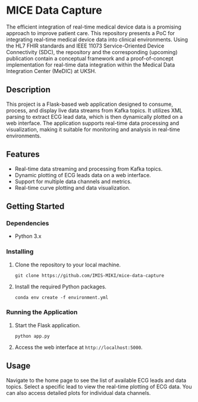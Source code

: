 
# MICE Data Capture

The efficient integration of real-time medical device data is a promising approach to improve patient care. This repository presents a PoC for integrating real-time medical device data into clinical environments. Using the HL7 FHIR standards and IEEE 11073 Service-Oriented Device Connectivity (SDC), the repository and the corresponding (upcoming) publication contain a conceptual framework and a proof-of-concept implementation for real-time data integration within the Medical Data Integration Center (MeDIC) at UKSH.
## Description

This project is a Flask-based web application designed to consume, process, and display live data streams from Kafka topics. It utilizes XML parsing to extract ECG lead data, which is then dynamically plotted on a web interface. The application supports real-time data processing and visualization, making it suitable for monitoring and analysis in real-time environments.

## Features

- Real-time data streaming and processing from Kafka topics.
- Dynamic plotting of ECG leads data on a web interface.
- Support for multiple data channels and metrics.
- Real-time curve plotting and data visualization.

## Getting Started

### Dependencies

- Python 3.x


### Installing

1. Clone the repository to your local machine.
   ```
   git clone https://github.com/IMIS-MIKI/mice-data-capture
   ```
2. Install the required Python packages.
   ```
   conda env create -f environment.yml
   ```

### Running the Application

1. Start the Flask application.
   ```
   python app.py
   ```
2. Access the web interface at `http://localhost:5000`.

## Usage

Navigate to the home page to see the list of available ECG leads and data topics. Select a specific lead to view the real-time plotting of ECG data. You can also access detailed plots for individual data channels.
